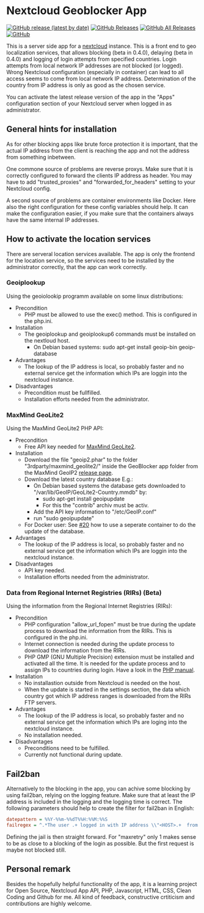 # Nextcloud Geoblocker App

[![GitHub release (latest by date)](https://img.shields.io/github/v/release/homeitadmin/nextcloud_geoblocker)](https://github.com/HomeITAdmin/nextcloud_geoblocker/releases)
[![GitHub Releases](https://img.shields.io/github/downloads/homeitadmin/nextcloud_geoblocker/latest/total)](https://github.com/HomeITAdmin/nextcloud_geoblocker/releases)
[![GitHub All Releases](https://img.shields.io/github/downloads/homeitadmin/nextcloud_geoblocker/total)](https://github.com/HomeITAdmin/nextcloud_geoblocker/releases)
[![GitHub](https://img.shields.io/github/license/homeitadmin/nextcloud_geoblocker)](https://github.com/HomeITAdmin/nextcloud_geoblocker/blob/master/COPYING)

This is a server side app for a [nextcloud](https://nextcloud.com/) instance.
This is a front end to geo localization services, that allows blocking (beta in
0.4.0), delaying (beta in 0.4.0) and logging of login attempts from specified
countries.
Login attempts from local network IP addresses are not blocked (or logged).
Wrong Nextcloud configuration (especially in container) can lead to all access
seems to come from local network IP address.
Determination of the country from IP address is only as good as the chosen service.

You can activate the latest release version of the app in the "Apps" configuration
section of your Nextcloud server when logged in as administrator.

## General hints for installation

As for other blocking apps like brute force protection it is important, that the
actual IP address from the client is reaching the app and not the address from
something inbetween.

One commone source of problems are reverse proxys. Make sure that it is correctly
configured to forward the clients IP address as header. You may have to add
"trusted_proxies" and "forwarded_for_headers" setting to your Nextcloud config.

A second source of problems are container environments like Docker. Here also the
right configuration for these config variables should help. It can make the
configuration easier, if you make sure that the containers always have the same
internal IP addresses.

## How to activate the location services

There are serveral location services available. The app is only the frontend for
the location service, so the services need to be installed by the administrator
correctly, that the app can work correctly.

### Geoiplookup

Using the geoiolookip programm available on some linux distributions:

- Precondition
  - PHP must be allowed to use the exec() method. This is configured in the
  php.ini.
- Installation
  - The geoiplookup and geoiplookup6 commands must be installed on the nextloud
  host.
    - On Debian based systems: sudo apt-get install geoip-bin geoip-database
- Advantages
  - The lookup of the IP address is local, so probably faster and no external
  service get the information which IPs are loggin into the nextcloud instance.
- Disadvantages
  - Precondition must be fullfilled.
  - Installation efforts needed from the administrator.

### MaxMind GeoLite2

Using the MaxMind GeoLite2 PHP API:

- Precondition
  - Free API key needed for
  [MaxMind GeoLite2](https://www.maxmind.com/en/geolite2/signup).
- Installation
  - Download the file "geoip2.phar" to the folder "3rdparty/maxmind_geolite2/"
  inside the GeoBlocker app folder from the MaxMind GeoIP2
  [release page](https://github.com/maxmind/GeoIP2-php/releases).
  - Download the latest country database E.g.:
    - On Debian based systems the database gets downloaded to 
    "/var/lib/GeoIP/GeoLite2-Country.mmdb" by:
      - sudo apt-get install geoipupdate
      - For this the "contrib" archiv must be activ.
    - Add the API key information to "/etc/GeoIP.conf"
    - run "sudo geoipupdate"
  - For Docker user: See
  [#20](https://github.com/HomeITAdmin/nextcloud_geoblocker/issues/20)
  how to use a seperate container to do the update of the database.
- Advantages
  - The lookup of the IP address is local, so probably faster and no external
  service get the information which IPs are loggin into the nextcloud instance.
- Disadvantages
  - API key needed.
  - Installation efforts needed from the administrator.

### Data from Regional Internet Registries (RIRs) (Beta)

Using the information from the Regional Internet Registries (RIRs):

- Precondition
  - PHP configuration "allow_url_fopen" must be true during the update process to
  download the information from the RIRs. This is configured in the php.ini.
  - Internet connection is needed during the update process to download the
  information from the RIRs.
  - PHP GMP (GNU Multiple Precision) extension must be installed and activated all
  the time. It is needed for the update process and to assign IPs to countries
  during login. Have a look in the
  [PHP manual](https://www.php.net/manual/en/book.gmp.php).
- Installation
  - No installastion outside from Nextcloud is needed on the host.
  - When the update is started in the settings section, the data which country got
  which IP address ranges is downloaded from the RIRs FTP servers.
- Advantages
  - The lookup of the IP address is local, so probably faster and no external
  service get the information which IPs are loging into the nextcloud instance.
  - No installation needed.
- Disadvantages
  - Preconditions need to be fulfilled.
  - Currently not functional during update.

## Fail2ban

Alternatively to the blocking in the app, you can achive some blocking by using
fail2ban, relying on the logging feature. Make sure that at least the IP address
is included in the logging and the logging time is correct. The following
parameters should help to create the filter for fail2ban in English:

```cfg
datepattern = %%Y-%%m-%%dT%%H:%%M:%%S
failregex = ^.*The user .+ logged in with IP address \\"<HOST>.+  from blocked country .+$
```

Defining the jail is then straight forward. For "maxretry" only 1 makes sense to
be as close to a blocking of the login as possible. But the first request is
maybe not blocked still.

## Personal remark

Besides the hopefully helpful functionality of the app, it is a learning project
for Open Source, Nextcloud App API, PHP, Javascript, HTML, CSS, Clean Coding and
Github for me. All kind of feedback, constructive crtiticism and contributions are
highly welcome.
